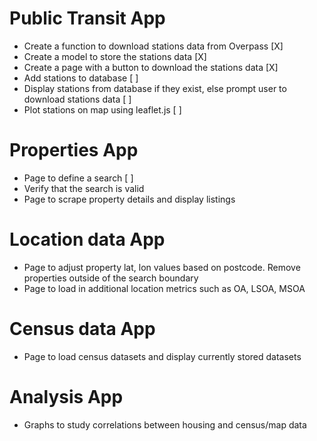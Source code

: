 # Public Transit App
 - Create a function to download stations data from Overpass [X]
 - Create a model to store the stations data [X]
 - Create a page with a button to download the stations data [X]
 - Add stations to database [ ]
 - Display stations from database if they exist, else prompt user to download stations data [ ]
 - Plot stations on map using leaflet.js [ ]

# Properties App
 - Page to define a search [ ]
  - Verify that the search is valid
 - Page to scrape property details and display listings

# Location data App
 - Page to adjust property lat, lon values based on postcode. Remove properties outside of the search boundary
 - Page to load in additional location metrics such as OA, LSOA, MSOA

# Census data App
 - Page to load census datasets and display currently stored datasets

# Analysis App
 - Graphs to study correlations between housing and census/map data
